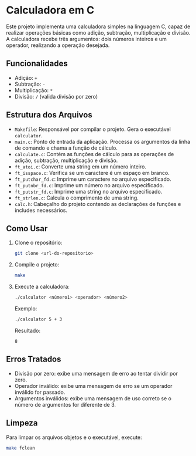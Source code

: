 # Calculadora em C

Este projeto implementa uma calculadora simples na linguagem C, capaz de realizar operações básicas como adição, subtração, multiplicação e divisão. A calculadora recebe três argumentos: dois números inteiros e um operador, realizando a operação desejada.

## Funcionalidades

- Adição: `+`
- Subtração: `-`
- Multiplicação: `*`
- Divisão: `/` (valida divisão por zero)

## Estrutura dos Arquivos

- `Makefile`: Responsável por compilar o projeto. Gera o executável `calculator`.
- `main.c`: Ponto de entrada da aplicação. Processa os argumentos da linha de comando e chama a função de cálculo.
- `calculate.c`: Contém as funções de cálculo para as operações de adição, subtração, multiplicação e divisão.
- `ft_atoi.c`: Converte uma string em um número inteiro.
- `ft_isspace.c`: Verifica se um caractere é um espaço em branco.
- `ft_putchar_fd.c`: Imprime um caractere no arquivo especificado.
- `ft_putnbr_fd.c`: Imprime um número no arquivo especificado.
- `ft_putstr_fd.c`: Imprime uma string no arquivo especificado.
- `ft_strlen.c`: Calcula o comprimento de uma string.
- `calc.h`: Cabeçalho do projeto contendo as declarações de funções e includes necessários.

## Como Usar

1. Clone o repositório:
   ```bash
   git clone <url-do-repositorio>
   ```
2. Compile o projeto:
   ```bash
   make
   ```
3. Execute a calculadora:
   ```bash
   ./calculator <número1> <operador> <número2>
   ```
   Exemplo:
   ```bash
   ./calculator 5 + 3
   ```
   Resultado:
   ```
   8
   ```

## Erros Tratados

- Divisão por zero: exibe uma mensagem de erro ao tentar dividir por zero.
- Operador inválido: exibe uma mensagem de erro se um operador inválido for passado.
- Argumentos inválidos: exibe uma mensagem de uso correto se o número de argumentos for diferente de 3.

## Limpeza

Para limpar os arquivos objetos e o executável, execute:

```bash
make fclean
```
